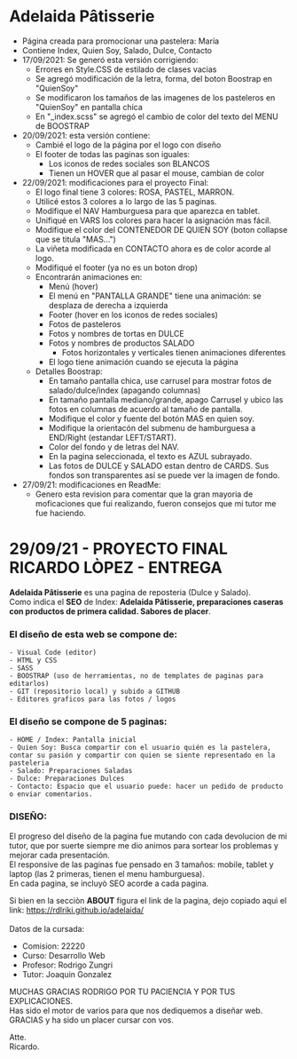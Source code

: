# Adelaida Pâtisserie
- Página creada para promocionar una pastelera: María
- Contiene Index, Quien Soy, Salado, Dulce, Contacto
- 17/09/2021: Se generó esta versión corrigiendo:
    - Errores en Style.CSS de estilado de clases vacias
    - Se agregó modificación de la letra, forma, del boton Boostrap en "QuienSoy"
    - Se modificaron los tamaños de las imagenes de los pasteleros en "QuienSoy" en pantalla chica
    - En "_index.scss" se agregó el cambio de color del texto del MENU de BOOSTRAP
- 20/09/2021: esta versión contiene:
    - Cambié el logo de la página por el logo con diseño
    - El footer de todas las paginas son iguales:
        - Los iconos de redes sociales son BLANCOS
        - Tienen un HOVER que al pasar el mouse, cambian de color
- 22/09/2021: modificaciones para el proyecto Final:
    - El logo final tiene 3 colores: ROSA, PASTEL, MARRON.
    - Utilicé estos 3 colores a lo largo de las 5 paginas.
    - Modifique el NAV Hamburguesa para que aparezca en tablet.
    - Unifiqué en VARS los colores para hacer la asignación mas fácil.
    - Modifique el color del CONTENEDOR DE QUIEN SOY (boton collapse que se titula "MAS...")
    - La viñeta modificada en CONTACTO ahora es de color acorde al logo.
    - Modifiqué el footer (ya no es un boton drop)
    - Encontrarán animaciones en:
        - Menú (hover)
        - El menú en "PANTALLA GRANDE" tiene una animación: se desplaza de derecha a izquierda
        - Footer (hover en los iconos de redes sociales)
        - Fotos de pasteleros
        - Fotos y nombres de tortas en DULCE
        - Fotos y nombres de productos SALADO
            - Fotos horizontales y verticales tienen animaciones diferentes
        - El logo tiene animación cuando se ejecuta la página
    - Detalles Boostrap:
        - En tamaño pantalla chica, use carrusel para mostrar fotos de salado/dulce/index (apagando columnas)
        - En tamaño pantalla mediano/grande, apago Carrusel y ubico las fotos en columnas de acuerdo al tamaño de pantalla.
        - Modifique el color y fuente del botón MAS en quien soy.
        - Modifique la orientacón del submenu de hamburguesa a END/Right (estandar LEFT/START).
        - Color del fondo y de letras del NAV.
        - En la pagina seleccionada, el texto es AZUL subrayado.
        - Las fotos de DULCE y SALADO estan dentro de CARDS. Sus fondos son transparentes así se puede ver la imagen de fondo.
- 27/09/21: modificaciones en ReadMe:
    - Genero esta revision para comentar que la gran mayoria de moficaciones que fui realizando, fueron consejos que mi tutor me fue haciendo.


# 29/09/21 - PROYECTO FINAL RICARDO LÒPEZ - ENTREGA 

**Adelaida Pâtisserie** es una pagina de reposteria (Dulce y Salado).\
Como indica el **SEO** de Index: **Adelaida Pâtisserie, preparaciones caseras con productos de primera calidad. Sabores de placer**.


### El diseño de esta web se compone de:
    - Visual Code (editor)
    - HTML y CSS
    - SASS
    - BOOSTRAP (uso de herramientas, no de templates de paginas para editarlos)
    - GIT (repositorio local) y subido a GITHUB
    - Editores graficos para las fotos / logos

### El diseño se compone de 5 paginas:
    - HOME / Index: Pantalla inicial
    - Quien Soy: Busca compartir con el usuario quién es la pastelera, contar su pasión y compartir con quien se siente representado en la pasteleria
    - Salado: Preparaciones Saladas
    - Dulce: Preparaciones Dulces
    - Contacto: Espacio que el usuario puede: hacer un pedido de producto o enviar comentarios.


### **DISEÑO**:
El progreso del diseño de la pagina fue mutando con cada devolucion de mi tutor, que por suerte siempre me dio animos para sortear los problemas y mejorar cada presentación.\
El responsive de las paginas fue pensado en 3 tamaños: mobile, tablet y laptop (las 2 primeras, tienen el menu hamburguesa).\
En cada pagina, se incluyò SEO acorde a cada pagina.

Si bien en la secciòn **ABOUT** figura el link de la pagina, dejo copiado aquì el link: https://rdlriki.github.io/adelaida/
\
\
Datos de la cursada:
- Comision: 22220
- Curso: Desarrollo Web
- Profesor: Rodrigo Zungri
- Tutor: Joaquin Gonzalez


MUCHAS GRACIAS RODRIGO POR TU PACIENCIA Y POR TUS EXPLICACIONES.\
Has sido el motor de varios para que nos dediquemos a diseñar web.\
GRACIAS y ha sido un placer cursar con vos.

Atte.\
Ricardo.